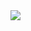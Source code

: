 <image src="https://media1.giphy.com/media/n1dFDLwXu4Qkwy7OJ0/giphy.gif?cid=6c09b9524cywte3983y6m8ypu79l7swhjrp9fkf25ipa03s9&ep=v1_gifs_search&rid=giphy.gif&ct=g">
